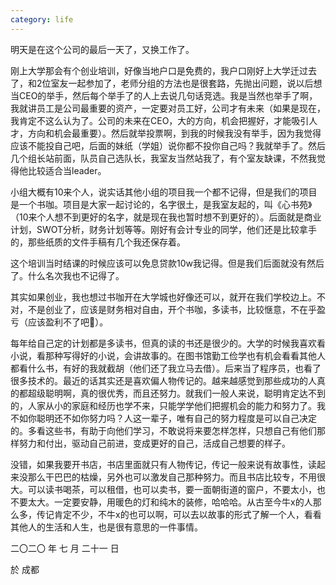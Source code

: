 ```yaml
---
category: life
---
```


明天是在这个公司的最后一天了，又换工作了。

刚上大学那会有个创业培训，好像当地户口是免费的，我户口刚好上大学迁过去了，和2位室友一起参加了，老师分组的方法也是很套路，先抛出问题，说以后想当CEO的举手，然后每个举手了的人上去说几句话竞选。我是当然也举手了啊，我就讲员工是公司最重要的资产，一定要对员工好，公司才有未来（如果是现在，我肯定不这么认为了。公司的未来在CEO，大的方向，机会把握好，才能吸引人才，方向和机会最重要）。然后就举投票啊，到我的时候我没有举手，因为我觉得应该不能投自己吧，后面的妹纸（学姐）说你都不投你自己吗？我就举手了。然后几个组长站前面，队员自己选队长，我室友当然站我了，有个室友缺课，不然我觉得他比较适合当leader。

小组大概有10来个人，说实话其他小组的项目我一个都不记得，但是我们的项目是一个书咖。项目是大家一起讨论的，名字很土，是我室友起的，叫《心书苑》（10来个人想不到更好的名字，就是现在我也暂时想不到更好的）。后面就是商业计划，SWOT分析，财务计划等等。刚好有会计专业的同学，他们还是比较拿手的，那些纸质的文件手稿有几个我还保存着。

 这个培训当时结课的时候应该可以免息贷款10w我记得。但是我们后面就没有然后了。什么名次我也不记得了。

其实如果创业，我也想过书咖开在大学城也好像还可以，就开在我们学校边上。不对，不是创业了，应该是财务相对自由，开个书咖，多读书，比较惬意，不在乎盈亏（应该盈利不了吧🤣）。

每年给自己定的计划都是多读书，但真的读的书还是很少的。大学的时候我喜欢看小说，看那种写得好的小说，会讲故事的。在图书馆勤工俭学也有机会看看其他人都看什么书，有好的我就截胡（他们还了我立马去借）。后来当了程序员，也看了很多技术的。最近的话其实还是喜欢偏人物传记的。越来越感觉到那些成功的人真的都超级聪明啊，真的很优秀，而且还努力。就我们一般人来说，聪明肯定达不到的，人家从小的家庭和经历也学不来，只能学学他们把握机会的能力和努力了。我不如你聪明还不如你努力吗？人这一辈子，唯有自己的努力程度是可以自己决定的。多看这些书，有助于向他们学习，不敢说将来要怎样怎样，只想自己有他们那样努力和付出，驱动自己前进，变成更好的自己，活成自己想要的样子。

没错，如果我要开书店，书店里面就只有人物传记，传记一般来说有故事性，读起来没那么干巴巴的枯燥，另外也可以激发自己那种努力。而且书店比较专，不用很大。可以读书喝茶，可以租借，也可以卖书，要一面朝街道的窗户，不要太小，也不要太大。一定要安静，用暖色的灯和纯木的装修，哈哈哈。从古至今牛x的人那么多，传记肯定不少，不牛x的也可以啊，可以去以故事的形式了解一个人，看看其他人的生活和人生，也是很有意思的一件事情。

二〇二〇 年 七 月 二十一 日

於 成都